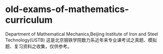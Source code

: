 # old-exams-of-mathematics-curriculum
Department of Mathematical Mechanics,Beijing Institute of Iron and Steel Technology(USTB)
这是北京钢铁学院数力系近年来专业课考试之真题、模拟题、复习资料之收集，仅供参考。
